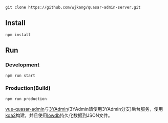 ```bush
git clone https://github.com/wjkang/quasar-admin-server.git
```

## Install
```bush
npm install
```
## Run
### Development
```bush
npm run start
```
### Production(Build)
```bush
npm run production
```


[vue-quasar-admin](https://github.com/wjkang/vue-quasar-admin)与[3YAdmin](https://github.com/wjkang/3YAdmin)(3YAdmin请使用3YAdmin分支)后台服务，使用[koa2](https://github.com/koajs/koa)构建，并且使用[lowdb](https://github.com/typicode/lowdb)持久化数据到JSON文件。
